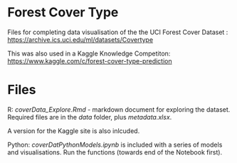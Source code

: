 # Forest Cover Type

Files for completing data visualisation of the the UCI Forest Cover Dataset : https://archive.ics.uci.edu/ml/datasets/Covertype

This was also used in a Kaggle Knowledge Competiton: https://www.kaggle.com/c/forest-cover-type-prediction

# Files

R: *coverData_Explore.Rmd* - markdown document for exploring the dataset. Required files are in the *data* folder, plus *metadata.xlsx*. 

A version for the Kaggle site is also inlcuded. 

Python: *coverDatPythonModels.ipynb* is included with a series of models and visualisations. Run the functions (towards end of the Notebook first). 

